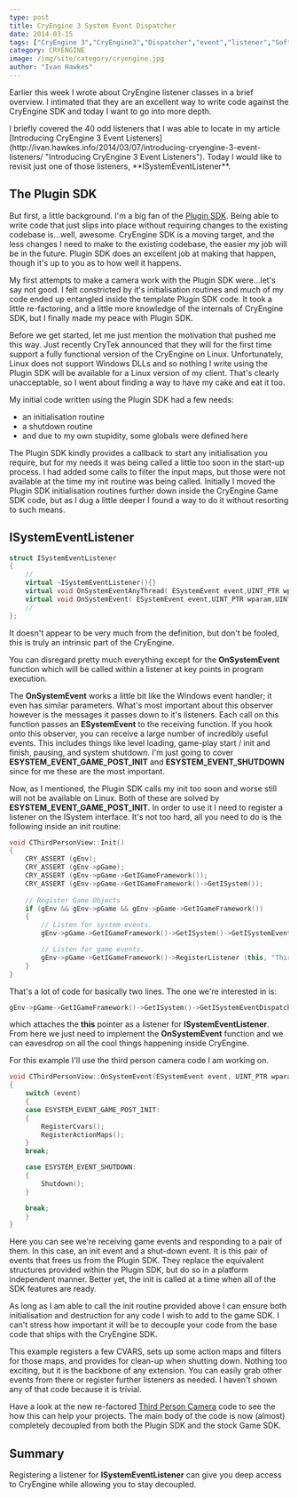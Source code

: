 ```yaml
---
type: post
title: CryEngine 3 System Event Dispatcher
date: 2014-03-15
tags: ["CryEngine 3","CryEngine3","Dispatcher","event","listener","Software Development"]
category: CRYENGINE
image: /img/site/category/cryengine.jpg
author: "Ivan Hawkes"
---
```


Earlier this week I wrote about CryEngine listener classes in a brief overview. I intimated that they are an excellent way to write code against the CryEngine SDK and today I want to go into more depth.

<!--more--> I briefly covered the 40 odd listeners that I was able to locate in my article [Introducing CryEngine 3 Event Listeners](http://ivan.hawkes.info/2014/03/07/introducing-cryengine-3-event-listeners/ "Introducing CryEngine 3 Event Listeners"). Today I would like to revisit just one of those listeners, **ISystemEventListener**.

## The Plugin SDK

But first, a little background. I'm a big fan of the [Plugin SDK](https://github.com/hendrikp/Plugin_SDK "Plugin SDK"). Being able to write code that just slips into place without requiring changes to the existing codebase is...well, awesome. CryEngine SDK is a moving target, and the less changes I need to make to the existing codebase, the easier my job will be in the future. Plugin SDK does an excellent job at making that happen, though it's up to you as to how well it happens.

My first attempts to make a camera work with the Plugin SDK were...let's say not good. I felt constricted by it's initialisation routines and much of my code ended up entangled inside the template Plugin SDK code. It took a little re-factoring, and a little more knowledge of the internals of CryEngine SDK, but I finally made my peace with Plugin SDK.

Before we get started, let me just mention the motivation that pushed me this way. Just recently CryTek announced that they will for the first time support a fully functional version of the CryEngine on Linux. Unfortunately, Linux does not support Windows DLLs and so nothing I write using the Plugin SDK will be available for a Linux version of my client. That's clearly unacceptable, so I went about finding a way to have my cake and eat it too.

My initial code written using the Plugin SDK had a few needs:

* an initialisation routine
* a shutdown routine
* and due to my own stupidity, some globals were defined here

The Plugin SDK kindly provides a callback to start any initialisation you require, but for my needs it was being called a little too soon in the start-up process. I had added some calls to filter the input maps, but those were not available at the time my init routine was being called. Initially I moved the Plugin SDK initialisation routines further down inside the CryEngine Game SDK code,  but as I dug a little deeper I found a way to do it without resorting to such means.

## ISystemEventListener

```cpp
struct ISystemEventListener
{
	// 
	virtual ~ISystemEventListener(){}
	virtual void OnSystemEventAnyThread( ESystemEvent event,UINT_PTR wparam,UINT_PTR lparam ) {}
	virtual void OnSystemEvent( ESystemEvent event,UINT_PTR wparam,UINT_PTR lparam ) = 0;
	// 
};
```

It doesn't appear to be very much from the definition, but don't be fooled, this is truly an intrinsic part of the CryEngine.

You can disregard pretty much everything except for the **OnSystemEvent** function which will be called within a listener at key points in program execution.

The **OnSystemEvent**  works a little bit like the Windows event handler; it even has similar parameters. What's most important about this observer however is the messages it passes down to it's listeners. Each call on this function passes an **ESystemEvent** to the receiving function. If you hook onto this observer, you can receive a large number of incredibly useful events. This includes things like level loading, game-play start / init and finish,  pausing, and system shutdown. I'm just going to cover **ESYSTEM_EVENT_GAME_POST_INIT** and **ESYSTEM_EVENT_SHUTDOWN** since for me these are the most important.

Now, as I mentioned, the Plugin SDK calls my init too soon and worse still will not be available on Linux. Both of these are solved by **ESYSTEM_EVENT_GAME_POST_INIT**. In order to use it I need to register a listener on the ISystem interface. It's not too hard, all you need to do is the following inside an init routine:

```cpp
void CThirdPersonView::Init()
{
	CRY_ASSERT (gEnv);
	CRY_ASSERT (gEnv->pGame);
	CRY_ASSERT (gEnv->pGame->GetIGameFramework());
	CRY_ASSERT (gEnv->pGame->GetIGameFramework()->GetISystem());
	
	// Register Game Objects
	if (gEnv && gEnv->pGame && gEnv->pGame->GetIGameFramework())
	{
		// Listen for system events.
		gEnv->pGame->GetIGameFramework()->GetISystem()->GetISystemEventDispatcher()->RegisterListener (this);

		// Listen for game events.
		gEnv->pGame->GetIGameFramework()->RegisterListener (this, "ThirdPersonCamera", FRAMEWORKLISTENERPRIORITY_DEFAULT);
	}
}
```

That's a lot of code for basically two lines. The one we're interested in is:

```cpp
gEnv->pGame->GetIGameFramework()->GetISystem()->GetISystemEventDispatcher()->RegisterListener (this);
```

which attaches the **this** pointer as a listener for **ISystemEventListener**. From here we just need to implement the **OnSystemEvent** function and we can eavesdrop on all the cool things happening inside CryEngine.

For this example I'll use the third person camera code I am working on.

```cpp
void CThirdPersonView::OnSystemEvent(ESystemEvent event, UINT_PTR wparam, UINT_PTR lparam)
{
    switch (event)
    {
    case ESYSTEM_EVENT_GAME_POST_INIT:
    {
        RegisterCvars();
        RegisterActionMaps();
    }
    break;

    case ESYSTEM_EVENT_SHUTDOWN:
    {
        Shutdown();
    }

    break;
    }
}
```

Here you can see we're receiving game events and responding to a pair of them. In this case, an init event and a shut-down event. It is this pair of events that frees us from the Plugin SDK. They replace the equivalent structures provided within the Plugin SDK, but do so in a platform independent manner. Better yet, the init is called at a time when all of the SDK features are ready.

As long as I am able to call the init routine provided above I can ensure both initialisation and destruction for any code I wish to add to the game SDK. I can't stress how important it will be to decouple your code from the base code that ships with the CryEngine SDK.

This example registers a few CVARS, sets up some action maps and filters for those maps, and provides for clean-up when shutting down. Nothing too exciting, but it is the backbone of any extension. You can easily grab other events from there or register further listeners as needed. I haven't shown any of that code because it is trivial.

Have a look at the new re-factored [Third Person Camera](https://github.com/ivanhawkes/Plugin_Camera "Third Person Camera") code to see the how this can help your projects. The main body of the code is now (almost) completely decoupled from both the Plugin SDK and the stock Game SDK.

## Summary

Registering a listener for **ISystemEventListener** can give you deep access to CryEngine while allowing you to stay decoupled.